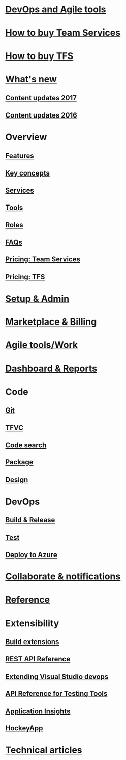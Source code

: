 # [DevOps and Agile tools](devops-alm-overview.md)
# [How to buy Team Services](/setup-admin/team-services/buy-basic-access-add-team-services-users.md)  
# [How to buy TFS](https://www.visualstudio.com/team-services/tfs-pricing/)
# [What's new](whats-new.md)  
## [Content updates 2017](content-updates/updates-2017.md)  
## [Content updates 2016](content-updates/updates-2016.md)   
# Overview
## [Features](alm-devops-features.md)
## [Key concepts](concepts.md)
## [Services](services.md)
## [Tools](tools.md)
## [Roles](roles.md)  
## [FAQs](faqs.md)
## [Pricing: Team Services](https://www.visualstudio.com/team-services/pricing/)
## [Pricing: TFS](https://www.visualstudio.com/team-services/tfs-pricing/)
# [Setup & Admin](.../setup-admin/get-started.md)  



# [Marketplace & Billing](marketplace/overview.md)



# [Agile tools/Work](work/overview.md)
# [Dashboard & Reports](report/overview.md)
# Code
## [Git](git/overview.md)
## [TFVC](tfvc/overview.md)
## [Code search](search/overview.md)
## [Package](package/overview.md)
## [Design](https://msdn.microsoft.com/library/57b85fsc.aspx)

# DevOps
## [Build & Release](build/overview.md)
## [Test](test/overview.md)
## [Deploy to Azure](build/apps/index#deploy-to-azure.md)
# [Collaborate & notifications](collaborate/overview.md)  

# [Reference](reference/overview.md)
# Extensibility
## [Build extensions](integrate/extensions/overview#extensions.md)
## [REST API Reference](integrate/api/overview.md)
## [Extending Visual Studio devops](https://msdn.microsoft.com/library/dd470570.aspx)
## [API Reference for Testing Tools](https://msdn.microsoft.com/library/dd465178.aspx)
## [Application Insights](https://azure.microsoft.com/documentation/services/application-insights)
## [HockeyApp](marketplace/get-hockeyapp.md)

# [Technical articles](http://visualstudio.com/articles/overview.md)


